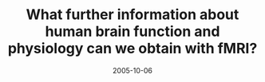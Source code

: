 ---
title: "What further information about human brain function and physiology can we obtain with fMRI?"
project_id: 
date: 2005-10-06
conference_id: ""
presenters:
   - peter_bandettini
summary: "Krasnow Institute, George Mason University, Washington DC"
file: /assets/presentations/
filename: 
layout: presentation
---